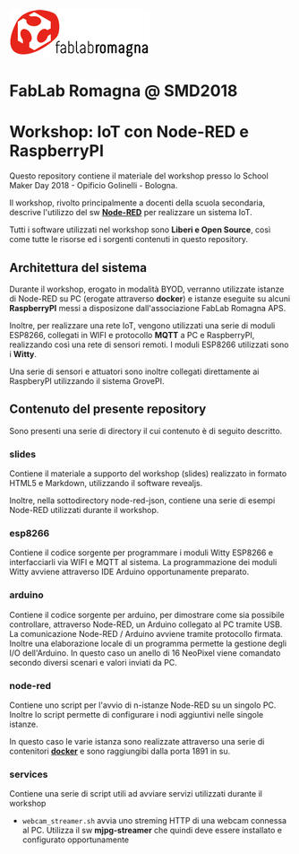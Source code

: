 ![FLR Logo](/slides/images/logo-flr.png)

FabLab Romagna @ SMD2018
========================

Workshop: IoT con Node-RED e RaspberryPI
========================================

Questo repository contiene il materiale del workshop presso lo School Maker Day 2018 - Opificio Golinelli - Bologna.


Il workshop, rivolto principalmente a docenti della scuola secondaria, descrive l'utilizzo del sw **[Node-RED](https://nodered.org)** per realizzare un sistema IoT.

Tutti i software utilizzati nel workshop sono **Liberi e Open Source**, così come tutte le risorse ed i sorgenti contenuti in questo repository.

Architettura del sistema
------------------------

Durante il workshop, erogato in modalità BYOD, verranno utilizzate istanze di Node-RED su PC (erogate attraverso **docker**) e istanze eseguite su alcuni **RaspberryPI** messi a disposizone dall'associazione FabLab Romagna APS.

Inoltre, per realizzare una rete IoT, vengono utilizzati una serie di moduli ESP8266, collegati in WIFI e protocollo **MQTT** a PC e RaspberryPI, realizzando così una rete di sensori remoti. 
I moduli ESP8266 utilizzati sono i **Witty**.

Una serie di sensori e attuatori sono inoltre collegati direttamente ai RaspberyPI utilizzando il sistema GrovePI.


Contenuto del presente repository
---------------------------------
Sono presenti una serie di directory il cui contenuto è di seguito descritto.

### slides

Contiene il materiale a supporto del workshop (slides) realizzato in formato HTML5 e Markdown, utilizzando il software revealjs.

Inoltre, nella sottodirectory node-red-json, contiene una serie di esempi Node-RED utilizzati durante il workshop.


### esp8266

Contiene il codice sorgente per programmare i moduli Witty ESP8266 e interfacciarli via WIFI e MQTT al sistema. La programmazione dei moduli Witty avviene attraverso IDE Arduino opportunamente preparato.


### arduino

Contiene il codice sorgente per arduino, per dimostrare come sia possibile controllare, attraverso Node-RED, un Arduino collegato al PC tramite USB. La comunicazione Node-RED / Arduino avviene tramite protocollo firmata.
Inoltre una elaborazione locale di un programma permette la gestione degli I/O dell'Arduino.
In questo caso un anello di 16 NeoPixel viene comandato secondo diversi scenari e valori inviati da PC.

###  node-red

Contiene uno script per l'avvio di n-istanze Node-RED su un singolo PC.
Inoltre lo script permette di configurare i nodi aggiuntivi nelle singole istanze.

In questo caso le varie istanza sono realizzate attraverso una serie di contenitori **[docker](https://www.docker.com/)** e sono raggiungibi dalla porta 1891 in su.


### services

Contiene una serie di script utili ad avviare servizi utilizzati durante il workshop

* `webcam_streamer.sh` avvia uno streming HTTP di una webcam connessa al PC. Utilizza il sw **mjpg-streamer** che quindi deve essere installato e configurato opportunamente
 